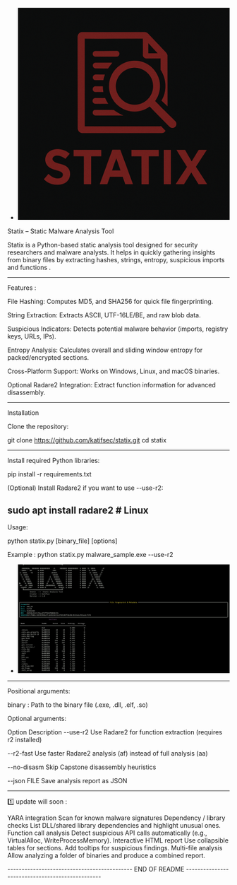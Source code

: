 - ![MOF Output Demo](https://github.com/katifsec/statix/blob/main/icon.png)

Statix – Static Malware Analysis Tool

Statix is a  Python-based static analysis tool designed for security researchers and malware analysts. It helps in quickly gathering insights from binary files by extracting hashes, strings, entropy, suspicious imports and functions . 

----------------------------------------------------------------------------------------------------------------------------------------------------------------------------
Features :

File Hashing: Computes MD5,  and SHA256 for quick file fingerprinting.

String Extraction: Extracts ASCII, UTF-16LE/BE, and raw blob data.

Suspicious Indicators: Detects potential malware behavior (imports, registry keys, URLs, IPs).

Entropy Analysis: Calculates overall and sliding window entropy for packed/encrypted sections.

Cross-Platform Support: Works on Windows, Linux, and macOS binaries.

Optional Radare2 Integration: Extract function information for advanced disassembly.

-----------------------------------------------------------------------------

Installation

Clone the repository:

git clone https://github.com/katifsec/statix.git
cd statix

-----------------------------------------------------------------------------


Install required Python libraries:

pip install -r requirements.txt


(Optional) Install Radare2 if you want to use --use-r2:

sudo apt install radare2   # Linux
-----------------------------------------------------------------------------


Usage:

python statix.py [binary_file] [options]

Example : python statix.py malware_sample.exe --use-r2 

- ![MOF Output Demo](https://github.com/katifsec/statix/blob/main/screenshot.png)


-----------------------------------------------------------------------------


Positional arguments:

binary : Path to the binary file (.exe, .dll, .elf, .so)

Optional arguments:

Option	Description
--use-r2	Use Radare2 for function extraction (requires r2 installed)

--r2-fast	Use faster Radare2 analysis (af) instead of full analysis (aa)

--no-disasm	Skip Capstone disassembly heuristics

--json FILE	Save analysis report as JSON

--------------------------------------------------------------------------------------------------------
1️⃣ update will soon :

YARA integration 
Scan for known malware signatures
Dependency / library checks
List DLL/shared library dependencies and highlight unusual ones.
Function call analysis
Detect suspicious API calls automatically (e.g., VirtualAlloc, WriteProcessMemory).
Interactive HTML report
Use collapsible tables for sections.
Add tooltips for suspicious findings.
Multi-file analysis
Allow analyzing a folder of binaries and produce a combined report.

--------------------------------------------  END OF README ------------------------------------------------


